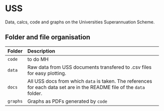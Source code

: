 # USS
Data, calcs, code and graphs on the Universities Superannuation Scheme.

## Folder and file organisation

| Folder | Description  |
|:--|:--|
| `code`| to do MH|   
| `data`| Raw data from USS documents transfered to .csv files for easy plotting. 
| `docs`| All USS docs from which `data` is taken. The references for each data set are in the README file of the `data` folder. |
| `graphs`| Graphs as PDFs generated by `code` |






